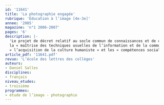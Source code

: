 ```yaml
---
id: '11641'
title: 'La photographie engagée'
rubrique: 'Éducation à l’image [4e-3e]'
annee: '2005'
magazine: 'n°1 2006-2007'
pages: '6'
description: |-
  'Le projet de décret relatif au socle commun de connaissances et de compétences indique que celui-ci s’organise en sept compétences dont
  la « maîtrise des techniques usuelles de l’information et de la communication »,
  « l’acquisition de la culture humaniste » et les « compétences sociales et civiques ». Dans le cadre de la séquence sur la poésie engagée, on peut donc proposer aux élèves des études de photographies, ce que font très rarement les manuels.'
article_pdf: '11641.pdf'
revue: 'L’école des lettres des collèges'
auteurs:
- Daniel Salles
disciplines:
- français
niveau_etudes:
- troisième
programmes:
- étude de l’image - photographie
---
```

